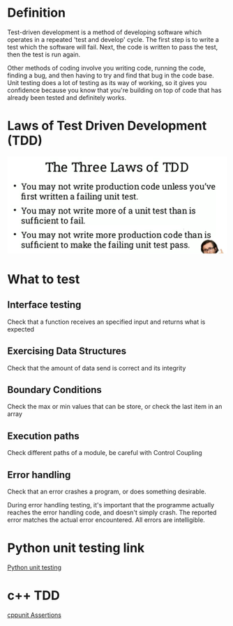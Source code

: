 # Definition

Test-driven development is a method of developing software which operates in a repeated 'test and develop' cycle. The first step is to write a test which the software will fail. Next, the code is written to pass the test, then the test is run again. 

Other methods of coding involve you writing code, running the code, finding a bug, and then having to try and find that bug in the code base. Unit testing does a lot of testing as its way of working, so it gives you confidence because you know that you're building on top of code that has already been tested and definitely works.

# Laws of Test Driven Development (TDD)

![](/Software_Design/assets/laws.png)

# What to test 

## Interface testing

Check that a function receives an specified input and returns what is expected

## Exercising Data Structures

Check that the amount of data send is correct and its integrity

## Boundary Conditions

Check the max or min values that can be store, or check the last item in an array

## Execution paths

Check different paths of a module, be careful with Control Coupling

## Error handling

Check that an error crashes a program, or does something desirable.

During error handling testing, it's important that the programme actually reaches the error handling code, and doesn't simply crash. The reported error matches the actual error encountered. All errors are intelligible.

# Python unit testing link

[Python unit testing](https://docs.python.org/3/library/unittest.html)

# c++ TDD 

[cppunit Assertions](https://web.archive.org/web/20180601221213/http://cppunit.sourceforge.net/doc/lastest/group___assertions.html)

